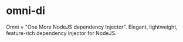 omni-di
=======

Omni = "One More NodeJS dependency Injector". Elegant, lightweight, feature-rich dependency injector for NodeJS.
